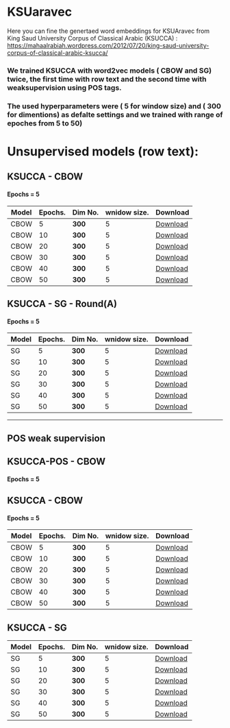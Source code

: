 # KSUaravec

Here you can fine the genertaed word embeddings for KSUAravec from King Saud University Corpus of Classical Arabic (KSUCCA) :
https://mahaalrabiah.wordpress.com/2012/07/20/king-saud-university-corpus-of-classical-arabic-ksucca/

### We trained KSUCCA with word2vec models ( CBOW and SG) twice, the first time with row text and the second time with weaksupervision using POS tags.
### The used hyperparameters were ( 5 for window size) and ( 300 for dimentions) as defalte settings and we trained with range of epoches from 5 to 50)

# Unsupervised models (row text):


## KSUCCA - CBOW 
#### Epochs = 5


Model     | Epochs.   	  | Dim No.              | wnidow size.        		| Download      |
-----     | --------   	  | --------             | ----------          	    | --------- 	|
CBOW        | 5 | **300**           | 5 	        | [Download](https://www.dropbox.com/sh/1tvz8je9goebjq9/AAD1emSabZ5xO4wNngJWGm6va?dl=0) |
CBOW         | 10 | **300**          | 5        | [Download](https://bakrianoo.sfo2.digitaloceanspaces.com/aravec/full_grams_cbow_100_twitter.zip) |
CBOW        | 20 | **300**           | 5 	        | [Download](https://bakrianoo.sfo2.digitaloceanspaces.com/aravec/full_grams_sg_300_twitter.zip) |
CBOW        | 30  | **300**           | 5	        | [Download](https://bakrianoo.sfo2.digitaloceanspaces.com/aravec/full_grams_sg_100_twitter.zip) |
CBOW        | 40 | **300**           | 5 	        | [Download](https://bakrianoo.sfo2.digitaloceanspaces.com/aravec/full_grams_cbow_300_wiki.zip) |
CBOW        | 50 | **300**           | 5         | [Download](https://bakrianoo.sfo2.digitaloceanspaces.com/aravec/full_grams_cbow_100_wiki.zip) |




## KSUCCA - SG - Round(A)
#### Epochs = 5
Model     | Epochs.   	  | Dim No.              | wnidow size.        		| Download      |
-----     | --------   	  | --------             | ----------          	    | --------- 	|
SG        | 5 | **300**           | 5 	        | [Download](https://www.dropbox.com/sh/1tvz8je9goebjq9/AAD1emSabZ5xO4wNngJWGm6va?dl=0) |
SG         | 10 | **300**          | 5        | [Download](https://bakrianoo.sfo2.digitaloceanspaces.com/aravec/full_grams_cbow_100_twitter.zip) |
SG        | 20 | **300**           | 5 	        | [Download](https://bakrianoo.sfo2.digitaloceanspaces.com/aravec/full_grams_sg_300_twitter.zip) |
SG        | 30  | **300**           | 5	        | [Download](https://bakrianoo.sfo2.digitaloceanspaces.com/aravec/full_grams_sg_100_twitter.zip) |
SG        | 40 | **300**           | 5 	        | [Download](https://bakrianoo.sfo2.digitaloceanspaces.com/aravec/full_grams_cbow_300_wiki.zip) |
SG        | 50 | **300**           | 5         | [Download](https://bakrianoo.sfo2.digitaloceanspaces.com/aravec/full_grams_cbow_100_wiki.zip) |


***

## POS weak supervision


## KSUCCA-POS - CBOW 
#### Epochs = 5


## KSUCCA - CBOW 
#### Epochs = 5


Model     | Epochs.   	  | Dim No.              | wnidow size.        		| Download      |
-----     | --------   	  | --------             | ----------          	    | --------- 	|
CBOW        | 5 | **300**           | 5 	        | [Download](https://www.dropbox.com/sh/1tvz8je9goebjq9/AAD1emSabZ5xO4wNngJWGm6va?dl=0) |
CBOW         | 10 | **300**          | 5        | [Download](https://bakrianoo.sfo2.digitaloceanspaces.com/aravec/full_grams_cbow_100_twitter.zip) |
CBOW        | 20 | **300**           | 5 	        | [Download](https://bakrianoo.sfo2.digitaloceanspaces.com/aravec/full_grams_sg_300_twitter.zip) |
CBOW        | 30  | **300**           | 5	        | [Download](https://bakrianoo.sfo2.digitaloceanspaces.com/aravec/full_grams_sg_100_twitter.zip) |
CBOW        | 40 | **300**           | 5 	        | [Download](https://bakrianoo.sfo2.digitaloceanspaces.com/aravec/full_grams_cbow_300_wiki.zip) |
CBOW        | 50 | **300**           | 5         | [Download](https://bakrianoo.sfo2.digitaloceanspaces.com/aravec/full_grams_cbow_100_wiki.zip) |




## KSUCCA - SG 

Model     | Epochs.   	  | Dim No.              | wnidow size.        		| Download      |
-----     | --------   	  | --------             | ----------          	    | --------- 	|
SG        | 5 | **300**           | 5 	        | [Download](https://www.dropbox.com/sh/1tvz8je9goebjq9/AAD1emSabZ5xO4wNngJWGm6va?dl=0) |
SG         | 10 | **300**          | 5        | [Download](https://bakrianoo.sfo2.digitaloceanspaces.com/aravec/full_grams_cbow_100_twitter.zip) |
SG        | 20 | **300**           | 5 	        | [Download](https://bakrianoo.sfo2.digitaloceanspaces.com/aravec/full_grams_sg_300_twitter.zip) |
SG        | 30  | **300**           | 5	        | [Download](https://bakrianoo.sfo2.digitaloceanspaces.com/aravec/full_grams_sg_100_twitter.zip) |
SG        | 40 | **300**           | 5 	        | [Download](https://bakrianoo.sfo2.digitaloceanspaces.com/aravec/full_grams_cbow_300_wiki.zip) |
SG        | 50 | **300**           | 5         | [Download](https://bakrianoo.sfo2.digitaloceanspaces.com/aravec/full_grams_cbow_100_wiki.zip) |




